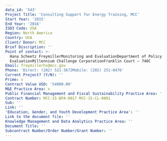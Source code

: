 ```yaml
---
data_id: '543'
Project Title: 'Consulting Support for Energy Training, MCC'
Start Year: '2015'
End Year: '2016'
ISO3 Code: USA
Region: North America
Country: USA
Client/ Donor: MCC
Brief Discription: ''
Point of contact: >-
  Hana Scheetz FreymillerMonitoring and EvaluationDepartment of Policy and
  EvaluationMillennium Challenge CorporationFranklin Court – 740C
Email: freymillerhs@mcc.gov
Phone: 'Direct: (202) 521-3672Mobile: (202) 251-0476'
Current Project? (Y/N): ''
Prime: x
Contract Value USD: '54000.00'
M&E Practice Area: x
Public Financial Management and Fiscal Sustainability Practice Area: ''
Contract Number: MCC‐15‐BPA‐0017 MCC‐15‐CL‐0001
Sub: ''
Link: ''
'Education, Gender, and Youth Development Practice Area': ''
Link to the document file: ''
Knowledge Management and Data Analytics Practice Area: ''
Document Title: ''
Subcontract Number/Order Number/Grant Number: ''
---
```

